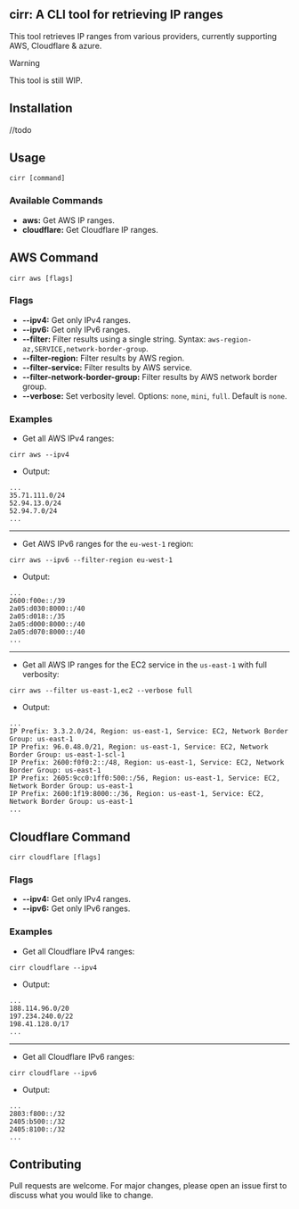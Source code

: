## cirr: A CLI tool for retrieving IP ranges

This tool retrieves IP ranges from various providers, currently supporting AWS, Cloudflare & azure.

> [!WARNING]
> This tool is still WIP.

## Installation

//todo

## Usage

```
cirr [command]
```

### Available Commands

- **aws:** Get AWS IP ranges.
- **cloudflare:** Get Cloudflare IP ranges.

## AWS Command

```
cirr aws [flags]
```

### Flags

- **-\-ipv4:** Get only IPv4 ranges.
- **-\-ipv6:** Get only IPv6 ranges.
- **-\-filter:** Filter results using a single string. Syntax: `aws-region-az,SERVICE,network-border-group`.
- **-\-filter-region:** Filter results by AWS region.
- **-\-filter-service:** Filter results by AWS service.
- **-\-filter-network-border-group:** Filter results by AWS network border group.
- **-\-verbose:** Set verbosity level. Options: `none`, `mini`, `full`. Default is `none`.

### Examples

- Get all AWS IPv4 ranges:

```
cirr aws --ipv4
```

- Output:

```
...
35.71.111.0/24
52.94.13.0/24
52.94.7.0/24
...
```

---

- Get AWS IPv6 ranges for the `eu-west-1` region:

```
cirr aws --ipv6 --filter-region eu-west-1
```

- Output:

```
...
2600:f00e::/39
2a05:d030:8000::/40
2a05:d018::/35
2a05:d000:8000::/40
2a05:d070:8000::/40
...
```

---

- Get all AWS IP ranges for the EC2 service in the `us-east-1` with full verbosity:

```
cirr aws --filter us-east-1,ec2 --verbose full
```

- Output:

```
...
IP Prefix: 3.3.2.0/24, Region: us-east-1, Service: EC2, Network Border Group: us-east-1
IP Prefix: 96.0.48.0/21, Region: us-east-1, Service: EC2, Network Border Group: us-east-1-scl-1
IP Prefix: 2600:f0f0:2::/48, Region: us-east-1, Service: EC2, Network Border Group: us-east-1
IP Prefix: 2605:9cc0:1ff0:500::/56, Region: us-east-1, Service: EC2, Network Border Group: us-east-1
IP Prefix: 2600:1f19:8000::/36, Region: us-east-1, Service: EC2, Network Border Group: us-east-1
...
```

## Cloudflare Command

```
cirr cloudflare [flags]
```

### Flags

- **-\-ipv4:** Get only IPv4 ranges.
- **-\-ipv6:** Get only IPv6 ranges.

### Examples

- Get all Cloudflare IPv4 ranges:

```
cirr cloudflare --ipv4
```

- Output:

```
...
188.114.96.0/20
197.234.240.0/22
198.41.128.0/17
...
```

---

- Get all Cloudflare IPv6 ranges:

```
cirr cloudflare --ipv6
```

- Output:

```
...
2803:f800::/32
2405:b500::/32
2405:8100::/32
...
```

## Contributing

Pull requests are welcome. For major changes, please open an issue first to discuss what you would like to change.